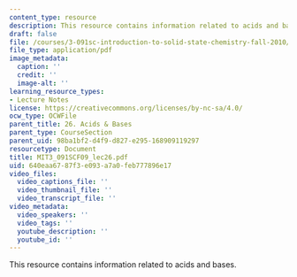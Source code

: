 ```yaml
---
content_type: resource
description: This resource contains information related to acids and bases.
draft: false
file: /courses/3-091sc-introduction-to-solid-state-chemistry-fall-2010/640eaa6787f3e093a7a0feb777896e17_MIT3_091SCF09_lec26.pdf
file_type: application/pdf
image_metadata:
  caption: ''
  credit: ''
  image-alt: ''
learning_resource_types:
- Lecture Notes
license: https://creativecommons.org/licenses/by-nc-sa/4.0/
ocw_type: OCWFile
parent_title: 26. Acids & Bases
parent_type: CourseSection
parent_uid: 98ba1bf2-d4f9-d827-e295-168909119297
resourcetype: Document
title: MIT3_091SCF09_lec26.pdf
uid: 640eaa67-87f3-e093-a7a0-feb777896e17
video_files:
  video_captions_file: ''
  video_thumbnail_file: ''
  video_transcript_file: ''
video_metadata:
  video_speakers: ''
  video_tags: ''
  youtube_description: ''
  youtube_id: ''
---
```

This resource contains information related to acids and bases.